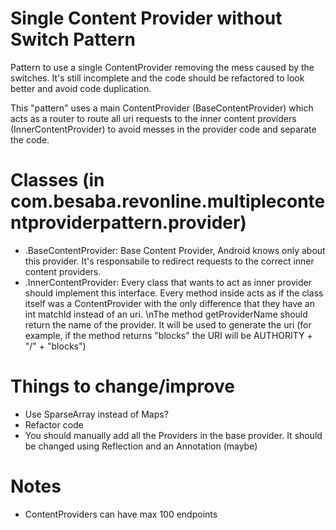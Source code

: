 Single Content Provider without Switch Pattern
===

Pattern to use a single ContentProvider removing the mess caused by the switches. It's still incomplete
and the code should be refactored to look better and avoid code duplication.

This "pattern" uses a main ContentProvider (BaseContentProvider) which acts as a router to route all
uri requests to the inner content providers (InnerContentProvider) to avoid messes in the provider code
and separate the code.

Classes (in com.besaba.revonline.multiplecontentproviderpattern.provider)
===
- .BaseContentProvider: Base Content Provider, Android knows only about this provider.
It's responsabile to redirect requests to the correct inner content providers.
- .InnerContentProvider: Every class that wants to act as inner provider should implement this interface.
Every method inside acts as if the class itself was a ContentProvider with the only difference that
they have an int matchId instead of an uri. \nThe method getProviderName should return the name of the
provider. It will be used to generate the uri (for example, if the method returns "blocks" the URI will be
AUTHORITY + "/" + "blocks")


Things to change/improve
===

- Use SparseArray instead of Maps?
- Refactor code
- You should manually add all the Providers in the base provider. It should be changed using Reflection
and an Annotation (maybe)


Notes
===

- ContentProviders can have max 100 endpoints

